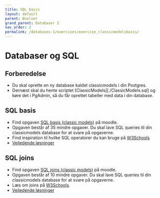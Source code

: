 ```yaml
---
title: SQL basis
layout: default
parent: Øvelser
grand_parent: Databaser I
nav_order: 2
permalink: /databases-1/exercises/exercise_classicmodelsbasis/
---
```

# Databaser og SQL

## Forberedelse

- Du skal oprette en ny database kaldet classicmodels i din Postgres.
- Dernæst skal du hente scriptet [ClassicModels][./ClassicModels.sql] og køre det i PgAdmin, så du får oprettet tabeller med data i din database.

## SQL basis
- Find opgaven [SQL basis (classic models)](https://cphbusiness.mrooms.net/mod/lesson/view.php?id=774934) på moodle. 
- Opgaven består af 35 mindre opgaver. Du skal lave SQL queries til din classicmodels database for at svare på opgaverne. 
- Find inspiration til hvilke SQL operatorer du kan bruge på [W3Schools](https://www.w3schools.com/sql/default.asp)
- [Vejledende løsninger](./solutions_classicmodels_basis.sql)

## SQL joins 
- Find opgaven [SQL joins (classic models)](https://cphbusiness.mrooms.net/mod/lesson/view.php?id=775745) på moodle.
- Opgaven består af 10 mindre opgaver. Du skal lave SQL queries til din classicmodels database for at svare på opgaverne. 
- Læs om joins på [W3Schools](https://www.w3schools.com/sql/sql_join.asp).
- [Vejledende løsninger](./solutions_classicmodels_joins.sql)